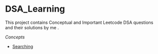 # DSA_Learning
This project contains Conceptual and Important Leetcode DSA questions and their solutions by me .

*Concepts*
- [Searching](../Searching/)
